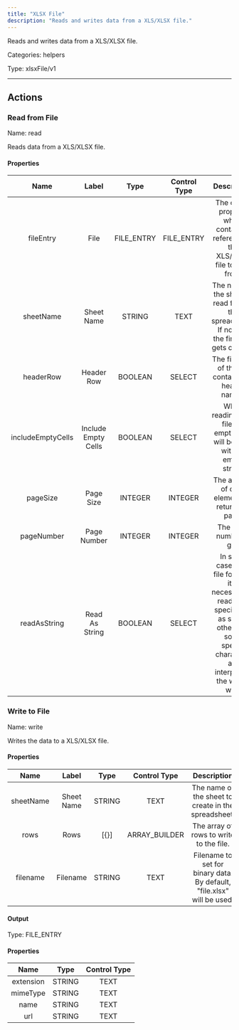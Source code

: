```yaml
---
title: "XLSX File"
description: "Reads and writes data from a XLS/XLSX file."
---
```


Reads and writes data from a XLS/XLSX file.


Categories: helpers


Type: xlsxFile/v1

<hr />




## Actions


### Read from File
Name: read

Reads data from a XLS/XLSX file.

#### Properties

|      Name       |      Label     |     Type     |     Control Type     |     Description     |     Required        |
|:--------------:|:--------------:|:------------:|:--------------------:|:-------------------:|:-------------------:|
| fileEntry | File | FILE_ENTRY | FILE_ENTRY  |  The object property which contains a reference to the XLS/XLSX file to read from.  |  true  |
| sheetName | Sheet Name | STRING | TEXT  |  The name of the sheet to read from in the spreadsheet. If not set, the first one gets chosen.  |  null  |
| headerRow | Header Row | BOOLEAN | SELECT  |  The first row of the file contains the header names.  |  null  |
| includeEmptyCells | Include Empty Cells | BOOLEAN | SELECT  |  When reading from file the empty cells will be filled with an empty string.  |  null  |
| pageSize | Page Size | INTEGER | INTEGER  |  The amount of child elements to return in a page.  |  null  |
| pageNumber | Page Number | INTEGER | INTEGER  |  The page number to get.  |  null  |
| readAsString | Read As String | BOOLEAN | SELECT  |  In some cases and file formats, it is necessary to read data specifically as string, otherwise some special characters are interpreted the wrong way.  |  null  |




### Write to File
Name: write

Writes the data to a XLS/XLSX file.

#### Properties

|      Name       |      Label     |     Type     |     Control Type     |     Description     |     Required        |
|:--------------:|:--------------:|:------------:|:--------------------:|:-------------------:|:-------------------:|
| sheetName | Sheet Name | STRING | TEXT  |  The name of the sheet to create in the spreadsheet.  |  null  |
| rows | Rows | [{}] | ARRAY_BUILDER  |  The array of rows to write to the file.  |  true  |
| filename | Filename | STRING | TEXT  |  Filename to set for binary data. By default, "file.xlsx" will be used.  |  true  |


#### Output



Type: FILE_ENTRY


#### Properties

|     Name     |     Type     |     Control Type     |
|:------------:|:------------:|:--------------------:|
| extension | STRING | TEXT  |
| mimeType | STRING | TEXT  |
| name | STRING | TEXT  |
| url | STRING | TEXT  |








